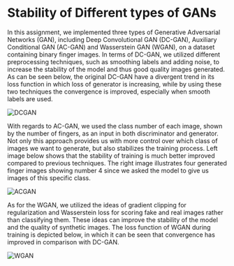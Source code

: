 # Stability of Different types of GANs
In this assignment, we implemented three types of Generative Adversarial Networks (GAN), including Deep Convolutional GAN (DC-GAN), Auxiliary Conditional GAN (AC-GAN) and Wasserstein GAN (WGAN), on a dataset containing binary finger images. In terms of DC-GAN, we utilized different preprocessing techniques, such as smoothing labels and adding noise, to increase the stability of the model and thus good quality images generated. As can be seen below, the original DC-GAN have a divergent trend in its loss function in which loss of generator is increasing, while by using these two techniques the convergence is improved, especially when smooth labels are used.

![DCGAN](https://github.com/ErshadHasanpour/Stability-of-Different-types-of-GANs/assets/96794427/98bd30b8-acba-4573-ab57-c6cf05d415d2)

With regards to AC-GAN, we used the class number of each image, shown by the number of fingers, as an input in both discriminator and generator. Not only this approach provides us with more control over which class of images we want to generate, but also stabilizes the training process. Left image below shows that the stability of training is much better improved compared to previous techniques. The right image illustrates four generated finger images showing number 4 since we asked the model to give us images of this specific class. 

![ACGAN](https://github.com/ErshadHasanpour/Stability-of-Different-types-of-GANs/assets/96794427/41716850-b0c2-4954-ad94-a53669f25297)
 
As for the WGAN, we utilized the ideas of gradient clipping for regularization and Wasserstein loss for scoring fake and real images rather than classifying them. These ideas can improve the stability of the model and the quality of synthetic images. The loss function of WGAN during training is depicted below, in which it can be seen  that convergence has improved in comparison with DC-GAN. 

![WGAN](https://github.com/ErshadHasanpour/Stability-of-Different-types-of-GANs/assets/96794427/24a05db3-1242-4b56-a5b5-d544352ef13f)
